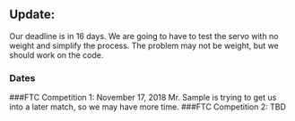 ## Update:
Our deadline is in 16 days. We are going to have to test the servo with no weight and simplify the process. The problem may not be weight, but we should work on the code.

### Dates

###FTC Competition 1: November 17, 2018 
Mr. Sample is trying to get us into a later match, so we may have more time.
###FTC Competition 2: TBD
